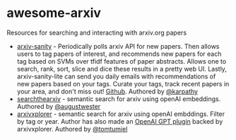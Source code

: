 # awesome-arxiv
Resources for searching and interacting with arxiv.org papers


- [arxiv-sanity](https://arxiv-sanity-lite.com/) - Periodically polls arxiv API for new papers. Then allows users to tag papers of interest, and recommends new papers for each tag based on SVMs over tfidf features of paper abstracts. Allows one to search, rank, sort, slice and dice these results in a pretty web UI. Lastly, arxiv-sanity-lite can send you daily emails with recommendations of new papers based on your tags. Curate your tags, track recent papers in your area, and don't miss out! [Github](https://github.com/karpathy/arxiv-sanity-lite). Authored by [@karpathy](https://twitter.com/karpathy)
- [searchthearxiv](https://searchthearxiv.com/) - semantic search for arxiv using openAI embeddings. Authored by [@augustwester](https://twitter.com/augustwester)
- [arxivxplorer](https://arxivxplorer.com/) - semantic search for arxiv using openAI embddings. Filter by tag or year. Author has also made an [OpenAI GPT plugin](https://arxivxplorer.com/plugin) backed by arxivxplorer. Authored by [@tomtumiel](https://twitter.com/tomtumiel)


